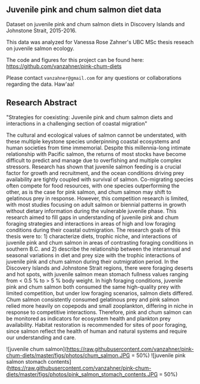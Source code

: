 
## Juvenile pink and chum salmon diet data

Dataset on juvenile pink and chum salmon diets in Discovery Islands and Johnstone Strait, 2015-2016.

This data was analyzed for Vanessa Rose Zahner's UBC MSc thesis reseach on juvenile salmon ecology.

The code and figures for this project can be found here: https://github.com/vanzahner/pink-chum-diets

Please contact `vanzahner@gmail.com` for any questions or collaborations regarding the data. Haw'aa!

## Research Abstract

"Strategies for coexisting: Juvenile pink and chum salmon diets and interactions in a challenging section of coastal migration"

  The cultural and ecological values of salmon cannot be understated, with these multiple keystone species underpinning coastal ecosystems and human societies from time immemorial. Despite this millennia-long intimate relationship with Pacific salmon, the returns of most stocks have become difficult to predict and manage due to overfishing and multiple complex stressors. Research has shown that juvenile salmon feeding is a crucial factor for growth and recruitment, and the ocean conditions driving prey availability are tightly coupled with survival of salmon. Co-migrating species often compete for food resources, with one species outperforming the other, as is the case for pink salmon, and chum salmon may shift to gelatinous prey in response. However, this competition research is limited, with most studies focusing on adult salmon or biennial patterns in growth without dietary information during the vulnerable juvenile phase. This research aimed to fill gaps in understanding of juvenile pink and chum foraging strategies and interactions in areas of high and low foraging conditions during their coastal outmigration. The research goals of this thesis were to: 1) characterize diets, trophic niche, and interactions of juvenile pink and chum salmon in areas of contrasting foraging conditions in southern B.C. and 2) describe the relationship between the interannual and seasonal variations in diet and prey size with the trophic interactions of juvenile pink and chum salmon during their outmigration period. In the Discovery Islands and Johnstone Strait regions, there were foraging deserts and hot spots, with juvenile salmon mean stomach fullness values ranging from < 0.5 \% to > 5 \% body weight. In high foraging conditions, juvenile pink and chum salmon both consumed the same high-quality prey with limited competition, but under low foraging scenarios, salmon diets differed. Chum salmon consistently consumed gelatinous prey and pink salmon relied more heavily on copepods and small zooplankton, differing in niche in response to competitive interactions. Therefore, pink and chum salmon can be monitored as indicators for ecosystem health and plankton prey availability. Habitat restoration is recommended for sites of poor foraging, since salmon reflect the health of human and natural systems and require our understanding and care.
   
![juvenile chum salmon](https://raw.githubusercontent.com/vanzahner/pink-chum-diets/master/figs/photos/chum_salmon.JPG = 50%) ![juvenile pink salmon stomach contents](https://raw.githubusercontent.com/vanzahner/pink-chum-diets/master/figs/photos/pink_salmon_stomach_contents.JPG = 50%)

